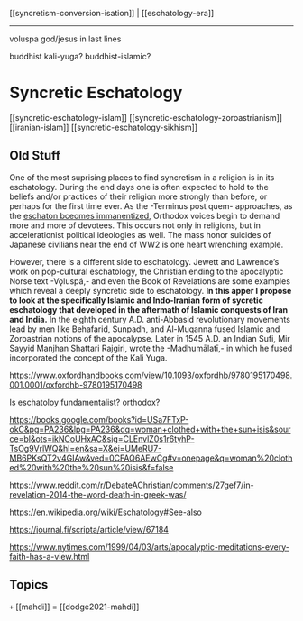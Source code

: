 [[syncretism-conversion-isation]] | [[eschatology-era]]

---

voluspa god/jesus in last lines


buddhist kali-yuga? buddhist-islamic?

# Syncretic Eschatology

[[syncretic-eschatology-islam]]
[[syncretic-eschatology-zoroastrianism]]
[[iranian-islam]]
[[syncretic-eschatology-sikhism]]

## Old Stuff


      

One of the most suprising places to find syncretism in a religion is in its eschatology. During the end days one is often expected to hold to the beliefs and/or practices of their religion more strongly than before, or perhaps for the first time ever. As the -Terminus post quem- approaches, as the [eschaton bceomes immanentized](https://en.wikipedia.org/wiki/Immanentize-the-eschaton), Orthodox voices begin to demand more and more of devotees. This occurs not only in religions, but in accelerationist political ideologies as well. The mass honor suicides of Japanese civilians near the end of WW2 is one heart wrenching example. 

However, there is a different side to eschatology. Jewett and Lawrence’s work on pop-cultural eschatology, the Christian ending to the apocalyptic Norse text -Vǫluspá,- and even the Book of Revelations are some examples which reveal a deeply syncretic side to eschatology. **In this apper I propose to look at the specifically Islamic and Indo-Iranian form of sycretic eschatology that developed in the aftermath of Islamic conquests of Iran and India.** In the eighth century A.D. anti-Abbasid revolutionary movements lead by men like Behafarid, Sunpadh, and Al-Muqanna fused Islamic and Zoroastrian notions of the apocalypse. Later in 1545 A.D. an Indian Sufi, Mir Sayyid Manjhan Shattari Rajgiri, wrote the -Madhumālatī,- in which he fused incorporated the concept of the Kali Yuga.


https://www.oxfordhandbooks.com/view/10.1093/oxfordhb/9780195170498.001.0001/oxfordhb-9780195170498


Is eschatoloy fundamentalist? orthodox?

https://books.google.com/books?id=USa7FTxP-okC&pg=PA236&lpg=PA236&dq=woman+clothed+with+the+sun+isis&source=bl&ots=ikNCoUHxAC&sig=CLEnvlZ0s1r6tyhP-TsOg9VrlWQ&hl=en&sa=X&ei=UMeRU7-MB6PKsQT2v4GIAw&ved=0CFAQ6AEwCg#v=onepage&q=woman%20clothed%20with%20the%20sun%20isis&f=false


https://www.reddit.com/r/DebateAChristian/comments/27gef7/in-revelation-2014-the-word-death-in-greek-was/


https://en.wikipedia.org/wiki/Eschatology#See-also

https://journal.fi/scripta/article/view/67184

https://www.nytimes.com/1999/04/03/arts/apocalyptic-meditations-every-faith-has-a-view.html


## Topics
`+` [[mahdi]] = [[dodge2021-mahdi]]